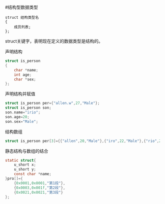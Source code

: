 #结构型数据类型
```text
struct 结构类型名
{
	成员列表;
};
```
struct关键字，表明现在定义的数据类型是结构的。

声明结构
```c
struct is_person
{
	char *name;
	int age;
	char *sex;
};
```
声明结构并赋值
```c
struct is_person per={"allen.w",27,"Male"};
struct is_person son;
son.name="irio";
son.age=20;
son.sex="Male";
```
结构数组
```c
struct is_person per[3]={{"allen",20,"Male"},{"iro",22,"Male"},{"rio",25,"Male"}};
```
静态结构与数组的结合
```c
static struct{
	u_short x;
	u_short y;
	const char *name;
}pro[]={
	{0x0001,0x0001,"第1段"},
	{0x0003,0x001f,"第2段"},
	{0x0021,0x0021,"第3段"}
};
```
